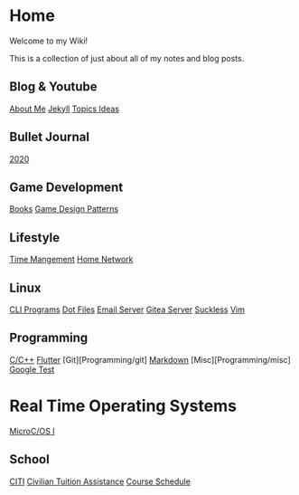 # Home
Welcome to my Wiki! 

This is a collection of just about all of my notes and blog posts.

## Blog & Youtube
[About Me](BlogAndYT/aboutme)
[Jekyll](BlogAndYT/jekyll)
[Topics Ideas](BlogAndYT/topicideas)

## Bullet Journal
[2020](diary/diary)

## Game Development
[Books](GameDevelopment/books)
[Game Design Patterns](GameDevelopment/gamedesignpatterns)

## Lifestyle
[Time Mangement](timemanagement)
[Home Network](homenetworknotes)

## Linux
[CLI Programs](cliprograms)
[Dot Files](dotfiles)
[Email Server](Linux/serveradmin)
[Gitea Server](Linux/gitea)
[Suckless](suckless)
[Vim](Linux/vim)

## Programming
[C/C++](Programming/c++)
[Flutter](Programming/flutter)
[Git][Programming/git]
[Markdown](Programming/markdown)
[Misc][Programming/misc]
[Google Test](Programming/googletest)

# Real Time Operating Systems
[MicroC/OS I](RTOS/microci)

## School
[CITI](School/citi)
[Civilian Tuition Assistance](School/civta)
[Course Schedule](School/courseSchedule)

